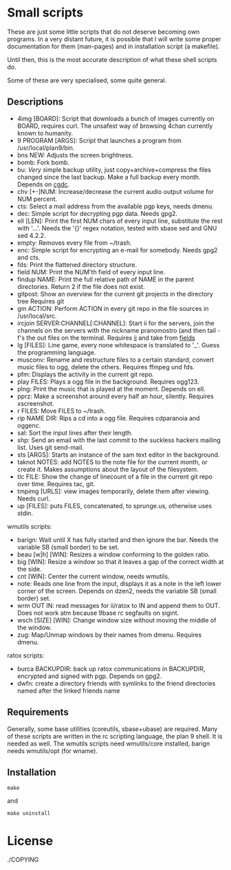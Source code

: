 Small scripts
=============

These are just some little scripts that do not deserve becoming
own programs. In a very distant future, it is possible that I will
write some proper documentation for them (man-pages) and
in installation script (a makefile).

Until then, this is the most accurate description of what these
shell scripts do.

Some of these are very specialised, some quite general.

Descriptions
------------

* 4img [BOARD]: Script that downloads a bunch of images currently on BOARD, requires curl.
	The unsafest way of browsing 4chan currently known to humanity.
* 9 PROGRAM [ARGS]: Script that launches a program from /usr/local/plan9/bin.
* bns NEW: Adjusts the screen brightness.
* bomb: Fork bomb.
* bu: _Very_ simple backup utility, just copy+archive+compress the files changed since
	the last backup. Make a full backup every month.
	Depends on [cgdc](https://github.com/pranomostro/cgdc).
* chv [+-]NUM: Increase/decrease the current audio output volume for NUM percent.
* cts: Select a mail address from the available pgp keys, needs dmenu.
* dec: Simple script for decrypting pgp data. Needs gpg2.
* ell [LEN]: Print the first NUM chars of every input line, substitute the rest
	with '...'. Needs the '{}' regex notation, tested with sbase sed and GNU sed 4.2.2.
* empty: Removes every file from ~/trash.
* enc: Simple script for encrypting an e-mail for somebody.
	Needs gpg2 and cts.
* fds: Print the flattened directory structure.
* field NUM: Print the NUM'th field of every input line.
* findup NAME: Print the full relative path of NAME in the parent directories.
	Return 2 if the file does not exist.
* gitpost: Show an overview for the current git projects in the directory tree
	Requires git
* gm ACTION: Perform ACTION in every git repo in the file sources in /usr/local/src.
* ircjoin SERVER:CHANNEL[:CHANNEL]: Start ii for the servers, join the channels on
	the servers with the nickname pranomostro (and then tail -f's the out files
	on the terminal.
	Requires [ii](http://tools.suckless.org/ii) and take from
	[fields](https://github.com/pranomostro/fields)
* lg [FILES]: Line game, every none whitespace is translated to '_'.
	Guess the programming language.
* musconv: Rename and restructure files to a certain standard,
	convert music files to ogg, delete the others.
	Requires ffmpeg und fds.
* pfm: Displays the activity in the current git repo.
* play FILES: Plays a ogg file in the background.
	Requires ogg123.
* plng: Print the music that is played at the moment. Depends on ell.
* pprz: Make a screenshot around every half an hour, silently.
	Requires xscreenshot.
* r FILES: Move FILES to ~/trash.
* rip NAME DIR: Rips a cd into a ogg file.
	Requires cdparanoia and oggenc.
* sal: Sort the input lines after their length.
* shp: Send an email with the last commit to the suckless hackers mailing list.
	Uses git send-mail.
* sts [ARGS]: Starts an instance of the sam text editor in the background.
* taknot NOTES: add NOTES to the note file for the current month, or create it.
	Makes assumptions about the layout of the filesystem.
* tlc FILE: Show the change of linecount of a file in the current
	git repo over time. Requires tac, git.
* tmpimg [URLS]: view images temporarily, delete them after viewing.
	Needs curl.
* up [FILES]: puts FILES, concatenated, to sprunge.us, otherwise
	uses stdin.

wmutils scripts:

* barign: Wait until X has fully started and then ignore the bar.
	Needs the variable SB (small border) to be set.
* beau [w|h] [WIN]: Resizes a window conforming to the golden ratio.
* big [WIN]: Resize a window so that it leaves a gap of the correct width at the side.
* cnt [WIN]: Center the current window, needs wmutils.
* note: Reads one line from the input, displays it as a note
	in the left lower corner of the screen.
	Depends on dzen2, needs the variable SB (small border) set.
* wrm OUT IN: read messages for ii/ratox to IN and append them to OUT. Does not work atm
	because 9base rc segfaults on sigint.
* wsch [SIZE] [WIN]: Change window size without moving the middle of the window.
* zug: Map/Unmap windows by their names from dmenu.
	Requires dmenu.

ratox scripts:

* burca BACKUPDIR: back up ratox communications in BACKUPDIR, encrypted and signed with
	pgp. Depends on gpg2.
* dwfn: create a directory friends with symlinks to the friend directories named
	after the linked friends name

Requirements
------------

Generally, some base utilities (coreutils, sbase+ubase) are required.
Many of these scripts are written in the rc scripting language, the plan 9 shell.
It is needed as well.
The wmutils scripts need wmutils/core installed, barign needs wmutils/opt (for wname).

Installation
------------

    make

and

    make uninstall

License
=======

./COPYING
